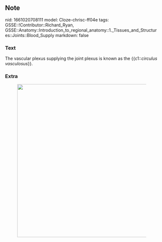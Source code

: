 ## Note
nid: 1661020708111
model: Cloze-chrisc-ff04e
tags: GSSE::!Contributor::Richard_Ryan, GSSE::Anatomy::Introduction_to_regional_anatomy::1._Tissues_and_Structures::Joints::Blood_Supply
markdown: false

### Text
<div class='toggle'>
  The vascular plexus supplying the joint plexus is known as the
  {{c1::<em>circulus vasculosus</em>}}.
</div>

### Extra
<figure id="cf4482b4-33f3-41f5-bccb-7e4b03b75133" class="image">
  <a href= 
  "Blood%20Supply%20eab98b3b5a9b4be08808a5151d51f536/Untitled.png"><img style="width:503px"
  src="c002d3936899d90a9fa3b260eef1bd1b9b3f0f8c.png"></a>
</figure>
